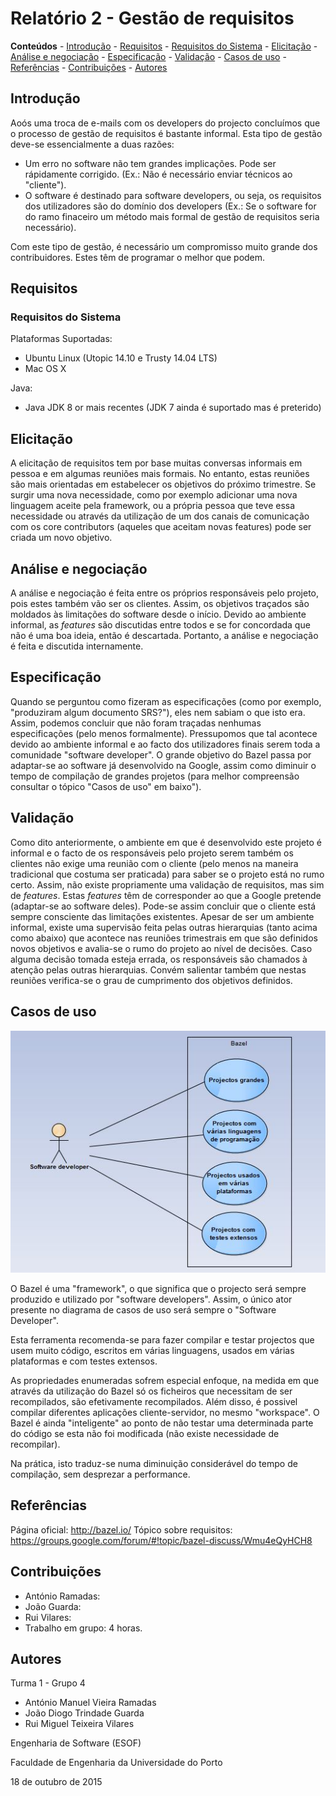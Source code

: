 # Relatório 2 - Gestão de requisitos #

**Conteúdos**
	- [Introdução](#)
	- [Requisitos](#)
		- [Requisitos do Sistema](#)
	- [Elicitação](#)
	- [Análise e negociação](#)
	- [Especificação](#)
	- [Validação](#)
	- [Casos de uso](#)
	- [Referências](#)
	- [Contribuições](#)
	- [Autores](#)


## Introdução ##

Aoós uma troca de e-mails com os developers do projecto concluímos que o processo de gestão de requisitos é bastante informal. Esta tipo de gestão deve-se essencialmente a duas razões:
* Um erro no software não tem grandes implicações. Pode ser rápidamente corrigido. (Ex.: Não é necessário enviar técnicos ao "cliente").
* O software é destinado para software developers, ou seja, os requisitos dos utilizadores são do domínio dos developers (Ex.: Se o software for do ramo finaceiro um método mais formal de gestão de requisitos seria necessário).

Com este tipo de gestão, é necessário um compromisso muito grande dos contribuidores. Estes têm de programar o melhor que podem.

## Requisitos ##

### Requisitos do Sistema ###

Plataformas Suportadas:

* Ubuntu Linux (Utopic 14.10 e Trusty 14.04 LTS)
* Mac OS X

Java:
* Java JDK 8 or mais recentes (JDK 7 ainda é suportado mas é preterido)

## Elicitação ##

A elicitação de requisitos tem por base muitas conversas informais em pessoa e em algumas reuniões mais formais. No entanto, estas reuniões são mais orientadas em estabelecer os objetivos do próximo trimestre. Se surgir uma nova necessidade, como por exemplo adicionar uma nova linguagem aceite pela framework, ou a própria pessoa que teve essa necessidade ou através da utilização de um dos canais de comunicação com os core contributors (aqueles que aceitam novas features) pode ser criada um novo objetivo.

## Análise e negociação ##

A análise e negociação é feita entre os próprios responsáveis pelo projeto, pois estes também vão ser os clientes. Assim, os objetivos traçados são moldados às limitações do software desde o início. Devido ao ambiente informal, as _features_ são discutidas entre todos e se for concordada que não é uma boa ideia, então é descartada. Portanto, a análise e negociação é feita e discutida internamente.

## Especificação ##

Quando se perguntou como fizeram as especificações (como por exemplo, "produziram algum documento SRS?"), eles nem sabiam o que isto era. Assim, podemos concluir que não foram traçadas nenhumas especificações (pelo menos formalmente). Pressupomos que tal acontece devido ao ambiente informal e ao facto dos utilizadores finais serem toda a comunidade "software developer". O grande objetivo do Bazel passa por adaptar-se ao software já desenvolvido na Google, assim como diminuir o tempo de compilação de grandes projetos (para melhor compreensão consultar o tópico "Casos de uso" em baixo").

## Validação ##

Como dito anteriormente, o ambiente em que é desenvolvido este projeto é informal e o facto de os responsáveis pelo projeto serem também os clientes não exige uma reunião com o cliente (pelo menos na maneira tradicional que costuma ser praticada) para saber se o projeto está no rumo certo. Assim, não existe propriamente uma validação de requisitos, mas sim de _features_. Estas _features_ têm de corresponder ao que a Google pretende (adaptar-se ao software deles). Pode-se assim concluir que o cliente está sempre consciente das limitações existentes.
Apesar de ser um ambiente informal, existe uma supervisão feita pelas outras hierarquias (tanto acima como abaixo) que acontece nas reuniões trimestrais em que são definidos novos objetivos e avalia-se o rumo do projeto ao nível de decisões. Caso alguma decisão tomada esteja errada, os responsáveis são chamados à atenção pelas outras hierarquias. Convém salientar também que nestas reuniões verifica-se o grau de cumprimento dos objetivos definidos.

## Casos de uso ##

![Bazel use case diagram](/ESOF-docs/Resources/UseCase.JPG)

O Bazel é uma "framework", o que significa que o projecto será sempre produzido e utilizado por "software developers". Assim, o único ator presente no diagrama de casos de uso será sempre o "Software Developer".

Esta ferramenta recomenda-se para fazer compilar e testar projectos que usem muito código, escritos em várias linguagens, usados em várias plataformas e com testes extensos. 

As propriedades enumeradas sofrem especial enfoque, na medida em que através da utilização do Bazel só os ficheiros que necessitam de ser recompilados, são efetivamente recompilados. Além disso, é possivel compilar diferentes aplicações cliente-servidor, no mesmo "workspace". O Bazel é ainda "inteligente" ao ponto de não testar uma determinada parte do código se esta não foi modificada (não existe necessidade de recompilar).

Na prática, isto traduz-se numa diminuição considerável do tempo de compilação, sem desprezar a performance.    


## Referências ##

Página oficial: http://bazel.io/ 
Tópico sobre requisitos: https://groups.google.com/forum/#!topic/bazel-discuss/Wmu4eQyHCH8

## Contribuições ##
* António Ramadas:
* João Guarda:
* Rui Vilares:
* Trabalho em grupo: 4 horas.

## Autores ##

Turma 1 - Grupo 4

* António Manuel Vieira Ramadas
* João Diogo Trindade Guarda
* Rui Miguel Teixeira Vilares

Engenharia de Software (ESOF)

Faculdade de Engenharia da Universidade do Porto

18 de outubro de 2015
